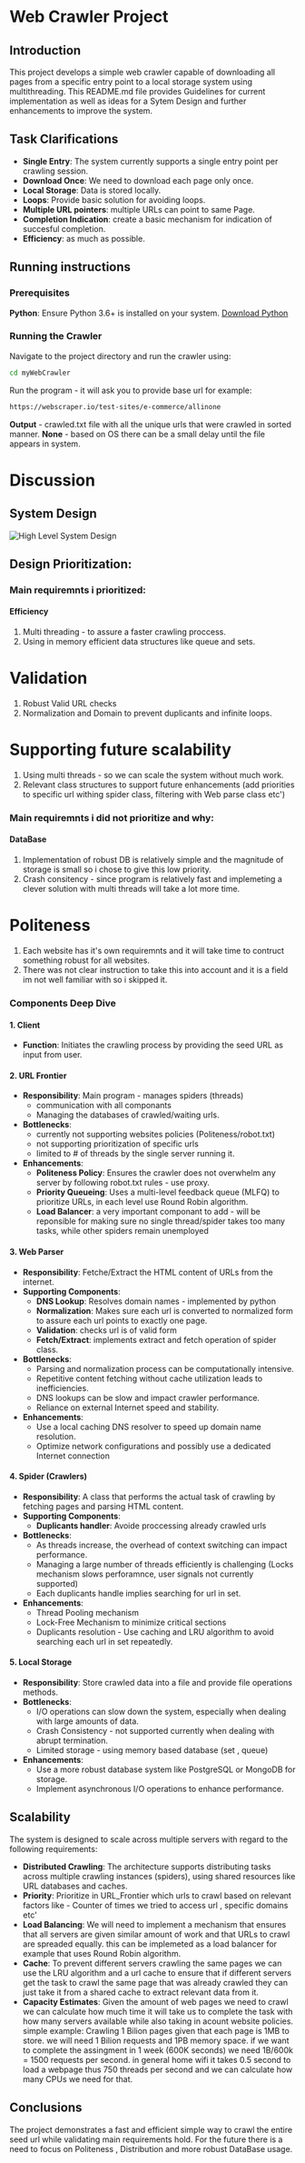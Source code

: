 # Web Crawler Project

## Introduction
This project develops a simple web crawler capable of downloading all pages from a specific entry point to a local storage system using multithreading.
This README.md file provides Guidelines for current implementation as well as ideas for a Sytem Design and further enhancements to improve the system.

## Task Clarifications
- **Single Entry**: The system currently supports a single entry point per crawling session.
- **Download Once**: We need to download each page only once.
- **Local Storage**: Data is stored locally.
- **Loops**: Provide basic solution for avoiding loops.
- **Multiple URL pointers**: multiple URLs can point to same Page.
- **Completion Indication**: create a basic mechanism for indication of succesful completion.
- **Efficiency**: as much as possible.

## Running instructions

### Prerequisites
**Python**: Ensure Python 3.6+ is installed on your system. [Download Python](https://www.python.org/downloads/)
    
### Running the Crawler
Navigate to the project directory and run the crawler using:
```bash
cd myWebCrawler
```
Run the program - it will ask you to provide base url
for example:
```bash
https://webscraper.io/test-sites/e-commerce/allinone
```
**Output** - crawled.txt file with all the unique urls that were crawled in sorted manner.
**None** - based on OS there can be a small delay until the file appears in system.

# Discussion
## System Design
![High Level System Design](high_level_design-1.jpg)

## Design Prioritization:

### Main requiremnts i prioritized:
#### Efficiency
1. Multi threading - to assure a faster crawling proccess.
2. Using in memory efficient data structures like queue and sets.
# Validation
1. Robust Valid URL checks
2. Normalization and Domain to prevent duplicants and infinite loops.
# Supporting future scalability
1. Using multi threads - so we can scale the system without much work.
2. Relevant class structures to support future enhancements (add priorities to specific url withing spider class, filtering with Web parse class etc')

### Main requiremnts i did not prioritize and why:
#### DataBase
1. Implementation of robust DB is relatively simple and the magnitude of storage is small so i chose to give this low priority.
2. Crash consitency - since program is relatively fast and implemeting a clever solution with multi threads will take a lot more time.
# Politeness
1. Each website has it's own requiremnts and it will take time to contruct something robust for all websites.
2. There was not clear instruction to take this into account and it is a field im not well familiar with so i skipped it.

### Components Deep Dive

#### 1. Client
- **Function**: Initiates the crawling process by providing the seed URL as input from user.

#### 2. URL Frontier
- **Responsibility**: Main program - manages spiders (threads) 
  - communication with all componants
  - Managing the databases of crawled/waiting urls.
- **Bottlenecks**:
  - currently not supporting websites policies (Politeness/robot.txt)
  - not supporting prioritization of specific urls
  - limited to # of threads by the single server running it.
- **Enhancements**:
  - **Politeness Policy**: Ensures the crawler does not overwhelm any server by following robot.txt rules - use proxy.
  - **Priority Queueing**: Uses a multi-level feedback queue (MLFQ) to prioritize URLs, in each level use Round Robin algorithm.
  - **Load Balancer**: a very important componant to add - will be reponsible for making sure no single thread/spider takes too many tasks,
    while other spiders remain unemployed

#### 3. Web Parser
- **Responsibility**: Fetche/Extract the HTML content of URLs from the internet.
- **Supporting Components**:
  - **DNS Lookup**: Resolves domain names - implemented by python
  - **Normalization**: Makes sure each url is converted to normalized form to assure each url points to exactly one page.
  - **Validation**: checks url is of valid form
  - **Fetch/Extract**: implements extract and fetch operation of spider class.
- **Bottlenecks**:
  - Parsing and normalization process can be computationally intensive.
  - Repetitive content fetching without cache utilization leads to inefficiencies.
  - DNS lookups can be slow and impact crawler performance.
  - Reliance on external Internet speed and stability.
- **Enhancements**:
  - Use a local caching DNS resolver to speed up domain name resolution.
  - Optimize network configurations and possibly use a dedicated Internet connection

#### 4. Spider (Crawlers)
- **Responsibility**: A class that performs the actual task of crawling by fetching pages and parsing HTML content.
- **Supporting Components**:
  - **Duplicants handler**: Avoide proccessing already crawled urls
- **Bottlenecks**:
  - As threads increase, the overhead of context switching can impact performance.
  - Managing a large number of threads efficiently is challenging (Locks mechanism slows perforamnce, user signals not currently supported)
  - Each duplicants handle implies searching for url in set.
- **Enhancements**:
  - Thread Pooling mechanism
  - Lock-Free Mechanism to minimize critical sections
  - Duplicants resolution - Use caching and LRU algorithm to avoid searching each url in set repeatedly.

 #### 5. Local Storage
- **Responsibility**: Store crawled data into a file and provide file operations methods.
- **Bottlenecks**:
  - I/O operations can slow down the system, especially when dealing with large amounts of data.
  - Crash Consistency - not supported currently when dealing with abrupt termination.
  - Limited storage - using memory based database (set , queue)
- **Enhancements**:
  - Use a more robust database system like PostgreSQL or MongoDB for storage.
  - Implement asynchronous I/O operations to enhance performance.

## Scalability 
The system is designed to scale across multiple servers with regard to the following requirements:
- **Distributed Crawling**: The architecture supports distributing tasks across multiple crawling instances (spiders), using shared resources like URL databases and caches.
- **Priority**: Prioritize in URL_Frontier which urls to crawl based on relevant factors like - Counter of times we tried to access url , specific domains etc'
- **Load Balancing**: We will need to implement a mechanism that ensures that all servers are given similar amount of work and that URLs to crawl are spreaded equally. this can be implemeted as a load balancer for example that uses Round Robin algorithm.
- **Cache**: To prevent different servers crawling the same pages we can use the LRU algorithm and a url cache to ensure that if different servers get the task to crawl the same page that was already crawled they can just take it from a shared cache to extract relevant data from it.
- **Capacity Estimates**: Given the amount of web pages we need to crawl we can calculate how much time it will take us to complete the task with how many servers available while also taking in acount website policies.
simple example: Crawling 1 Bilion pages given that each page is 1MB to store. we will need 1 Bilion requests and 1PB memory space. if we want to complete the assingment in 1 week (600K seconds) we need 1B/600k = 1500 requests per second. in general home wifi it takes 0.5 second to load a webpage thus 750 threads per second and we can calculate how many CPUs we need for that.

## Conclusions 
The project demonstrates a fast and efficient simple way to crawl the entire seed url while validating main requirements hold.
For the future there is a need to focus on Politeness , Distribution and more robust DataBase usage.

